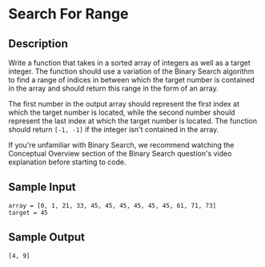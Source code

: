 # Search For Range

## Description
Write a function that takes in a sorted array of integers as well as a target integer. The function should use a variation of the Binary Search algorithm to find a range of indices in between which the target number is contained in the array and should return this range in the form of an array.

The first number in the output array should represent the first index at which the target number is located, while the second number should represent the last index at which the target number is located. The function should return `[-1, -1]` if the integer isn't contained in the array.

If you're unfamiliar with Binary Search, we recommend watching the Conceptual Overview section of the Binary Search question's video explanation before starting to code.

## Sample Input
```
array = [0, 1, 21, 33, 45, 45, 45, 45, 45, 45, 61, 71, 73]
target = 45
```

## Sample Output
```
[4, 9]
```
